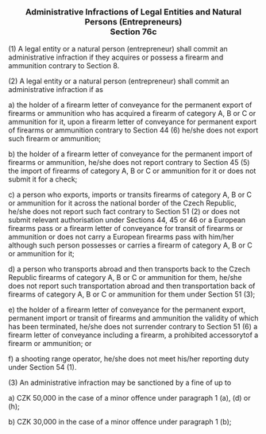 ### <a name="section_76c"></a><p align="center">**Administrative Infractions of Legal Entities and Natural Persons (Entrepreneurs)**<br /> Section 76c</p>

(1) A legal entity or a natural person (entrepreneur) shall commit an administrative infraction if they acquires or possess a firearm and ammunition contrary to Section 8.

(2) A legal entity or a natural person (entrepreneur) shall commit an administrative infraction if as

a) the holder of a firearm letter of conveyance for the permanent export of firearms or ammunition who has acquired a firearm of category A, B or C or ammunition for it, upon a firearm letter of conveyance for permanent export of firearms or ammunition contrary to Section 44 (6) he/she does not export such firearm or ammunition;

b) the holder of a firearm letter of conveyance for the permanent import of firearms or ammunition, he/she does not report contrary to Section 45 (5) the import of firearms of category A, B or C or ammunition for it or does not submit it for a check;

c) a person who exports, imports or transits firearms of category A, B or C or ammunition for it across the national border of the Czech Republic, he/she does not report such fact contrary to Section 51 (2) or does not submit relevant authorisation under Sections 44, 45 or 46 or a European firearms pass or a firearm letter of conveyance for transit of firearms or ammunition or does not carry a European firearms pass with him/her although such person possesses or carries a firearm of category A, B or C or ammunition for it;

d) a person who transports abroad and then transports back to the Czech Republic firearms of category A, B or C or ammunition for them, he/she does not report such transportation abroad and then transportation back of firearms of category A, B or C or ammunition for them under Section 51 (3);

e) the holder of a firearm letter of conveyance for the permanent export, permanent import or transit of firearms and ammunition the validity of which has been terminated, he/she does not surrender contrary to Section 51 (6) a firearm letter of conveyance including a firearm, a prohibited accessorytof a firearm or ammunition; or

f) a shooting range operator, he/she does not meet his/her reporting duty under Section 54 (1).

(3) An administrative infraction may be sanctioned by a fine of up to

a) CZK 50,000 in the case of a minor offence under paragraph 1 (a), (d) or (h);

b) CZK 30,000 in the case of a minor offence under paragraph 1 (b);

